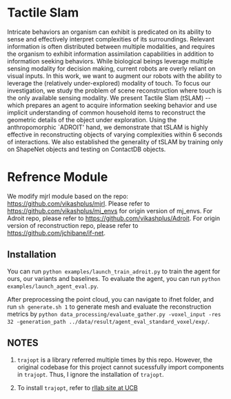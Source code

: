 # Tactile Slam

Intricate behaviors an organism can exhibit is predicated on its ability to sense and effectively interpret complexities of its surroundings. Relevant information is often distributed between multiple modalities, and requires the organism to exhibit information assimilation capabilities in addition to information seeking behaviors. While biological beings leverage multiple sensing modality for decision making, current robots are overly reliant on visual inputs. In this work, we want to augment our robots with the ability to leverage the (relatively under-explored) modality of touch. To focus our investigation, we study the problem of scene reconstruction where touch is the only available sensing modality. We present Tactile Slam (tSLAM) -- which prepares an agent to acquire information seeking behavior and use implicit understanding of common household items to reconstruct the geometric details of the object under exploration. Using the anthropomorphic `ADROIT' hand, we demonstrate that tSLAM is highly effective in reconstructing objects of varying complexities within 6 seconds of interactions. We also established the generality of tSLAM by training only on ShapeNet objects and testing on ContactDB objects.

# Refrence Module
We modify mjrl module based on the repo: https://github.com/vikashplus/mjrl.
Please refer to https://github.com/vikashplus/mj_envs for origin version of mj_envs.
For Adroit repo, please refer to https://github.com/vikashplus/Adroit.
For origin version of reconstruction repo, please refer to https://github.com/jchibane/if-net.
## Installation

You can run `python examples/launch_train_adroit.py` to train the agent for ours, our variants and baselines. To evaluate the agent, you can run `python examples/launch_agent_eval.py`.

After preprocessing the point cloud, you can navigate to ifnet folder, and run `sh generate.sh 1` to generate mesh and evaluate the reconstruction metrics by `python data_processing/evaluate_gather.py -voxel_input -res 32 -generation_path ../data/result/agent_eval_standard_voxel/exp/`.

## NOTES

1. `trajopt` is a library referred multiple times by this repo. However, the original codebase for this project cannot sucessfully import components in `trajopt`.
Thus, I ignore the installation of `trajopt`.

2. To install `trajopt`, refer to [rllab site at UCB](https://rll.berkeley.edu/trajopt/doc/sphinx_build/html/install.html)
